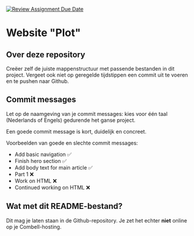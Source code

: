 [![Review Assignment Due Date](https://classroom.github.com/assets/deadline-readme-button-22041afd0340ce965d47ae6ef1cefeee28c7c493a6346c4f15d667ab976d596c.svg)](https://classroom.github.com/a/Rjwa-rxK)

# Website "Plot"

## Over deze repository

Creëer zelf de juiste mappenstructuur met passende bestanden in dit project. Vergeet ook niet op geregelde tijdstippen een commit uit te voeren en te pushen naar Github.

## Commit messages

Let op de naamgeving van je commit messages: kies voor één taal (Nederlands of Engels) gedurende het ganse project.

Een goede commit message is kort, duidelijk en concreet.

Voorbeelden van goede en slechte commit messages:

* Add basic navigation ✅
* Finish hero section ✅
* Add body text for main article ✅
* Part 1 ❌
* Work on HTML ❌
* Continued working on HTML ❌

## Wat met dit README-bestand?

Dit mag je laten staan in de Github-repository. Je zet het echter **niet** online op je Combell-hosting.